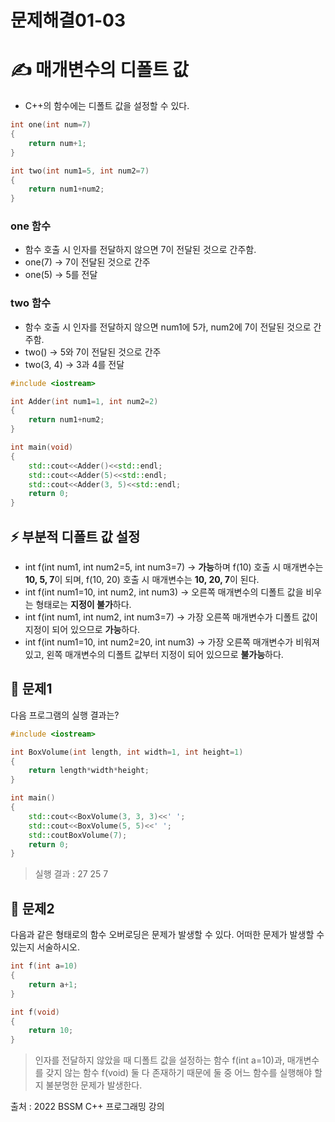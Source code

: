 # 문제해결01-03

# ✍️ 매개변수의 디폴트 값

- C++의 함수에는 디폴트 값을 설정할 수 있다.

```cpp
int one(int num=7)
{
	return num+1;
}

int two(int num1=5, int num2=7)
{
	return num1+num2;
}
```

### one 함수

- 함수 호출 시 인자를 전달하지 않으면 7이 전달된 것으로 간주함.
- one(7) → 7이 전달된 것으로 간주
- one(5) → 5를 전달

### two 함수

- 함수 호출 시 인자를 전달하지 않으면 num1에 5가, num2에 7이 전달된 것으로 간주함.
- two() → 5와 7이 전달된 것으로 간주
- two(3, 4) → 3과 4를 전달

```cpp
#include <iostream>

int Adder(int num1=1, int num2=2)
{
	return num1+num2;
}

int main(void)
{
	std::cout<<Adder()<<std::endl;
	std::cout<<Adder(5)<<std::endl;
	std::cout<<Adder(3, 5)<<std::endl;
	return 0;
}
```

## ⚡ 부분적 디폴트 값 설정

- int f(int num1, int num2=5, int num3=7) → **가능**하며 f(10) 호출 시 매개변수는 **10, 5, 7**이 되며, f(10, 20) 호출 시 매개변수는 **10, 20, 7**이 된다.
- int f(int num1=10, int num2, int num3) → 오른쪽 매개변수의 디폴트 값을 비우는 형태로는 **지정이 불가**하다.
- int f(int num1, int num2, int num3=7) → 가장 오른쪽 매개변수가 디폴트 값이 지정이 되어 있으므로 **가능**하다.
- int f(int num1=10, int num2=20, int num3) → 가장 오른쪽 매개변수가 비워져 있고, 왼쪽 매개변수의 디폴트 값부터 지정이 되어 있으므로 **불가능**하다.

## 📝 문제1

다음 프로그램의 실행 결과는?

```cpp
#include <iostream>

int BoxVolume(int length, int width=1, int height=1)
{
	return length*width*height;
}

int main()
{
	std::cout<<BoxVolume(3, 3, 3)<<' ';
	std::cout<<BoxVolume(5, 5)<<' ';
	std::coutBoxVolume(7);
	return 0;
}
```

> 실행 결과 : 27 25 7
> 

## 📝 문제2

다음과 같은 형태로의 함수 오버로딩은 문제가 발생할 수 있다. 어떠한 문제가 발생할 수 있는지 서술하시오.

```cpp
int f(int a=10)
{
	return a+1;
}

int f(void)
{
	return 10;
}
```

> 인자를 전달하지 않았을 때 디폴트 값을 설정하는 함수 f(int a=10)과, 매개변수를 갖지 않는 함수 f(void) 둘 다 존재하기 때문에 둘 중 어느 함수를 실행해야 할지 불분명한 문제가 발생한다.
> 

출처 : 2022 BSSM C++ 프로그래밍 강의